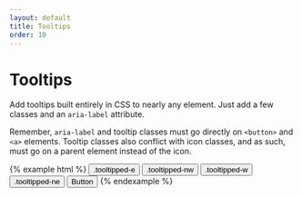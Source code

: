 ```yaml
---
layout: default
title: Tooltips
order: 10
---
```


# Tooltips

Add tooltips built entirely in CSS to nearly any element. Just add a few classes and an `aria-label` attribute.

Remember, `aria-label` and tooltip classes must go directly on `<button>` and `<a>` elements. Tooltip classes also conflict with icon classes, and as such, must go on a parent element instead of the icon.

{% example html %}
<button class="btn tooltipped tooltipped-e tooltipped-o" aria-label="Bottom, right" type="button">.tooltipped-e</button>
<button class="btn tooltipped tooltipped-nw tooltipped-o" aria-label="Top, left" type="button">.tooltipped-nw</button>
<button class="btn tooltipped tooltipped-w tooltipped-o" aria-label="Bottom, left" type="button">.tooltipped-w</button>
<button class="btn tooltipped tooltipped-ne tooltipped-o" aria-label="Top, right" type="button">.tooltipped-ne</button>
<button class="btn tooltipped tooltipped-o" aria-label="Bottom, center (default)" type="button">Button</button>
{% endexample %}


